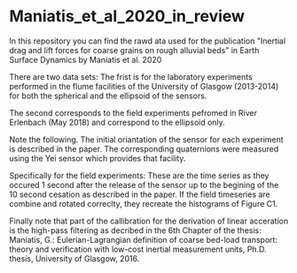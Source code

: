 # Maniatis_et_al_2020_in_review
In this repository you can find the rawd ata used for the publication 
"Inertial drag and lift forces for coarse grains on rough alluvial beds" in Earth Surface Dynamics by Maniatis et al. 2020

There are two data sets:
The frist is for the laboratory experiments performed in the flume facilities of the University of Glasgow (2013-2014) for both the spherical and the ellipsoid of the sensors.

The second corresponds to the field experiments pefromed in River Erlenbach (May 2018) and correspond to the ellipsoid only. 

Note the following. 
The initial oriantation of the sensor for each experiment is described in the paper. The corresponding quaternions were measured using the Yei sensor which provides that facility.

Specifically for the field experiments:
These are the time series as they occured 1 second after the release of the sensor up to the begining of the 10 second cesation as described in the paper. If the field timeseries are combine and rotated correclty, they recreate the histograms of Figure C1. 


Finally note that part of the callibration for the derivation of linear acceration is the high-pass filtering as decribed in the 6th Chapter of the thesis:
Maniatis, G.: Eulerian-Lagrangian definition of coarse bed-load transport: theory and verification with low-cost inertial measurement units,
Ph.D. thesis, University of Glasgow, 2016.
